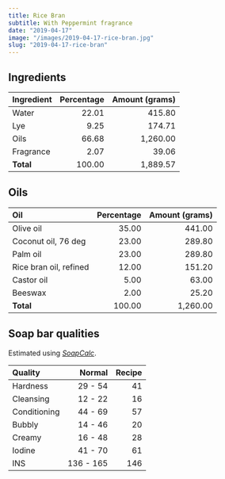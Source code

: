 ```yaml
---
title: Rice Bran
subtitle: With Peppermint fragrance
date: "2019-04-17"
image: "/images/2019-04-17-rice-bran.jpg"
slug: "2019-04-17-rice-bran"
---
```


## Ingredients

| Ingredient | Percentage | Amount (grams) |
|:-----------|-----------:|---------------:|
| Water      |      22.01 |         415.80 |
| Lye        |       9.25 |         174.71 |
| Oils       |      66.68 |       1,260.00 |
| Fragrance  |       2.07 |          39.06 |
| **Total**  |     100.00 |       1,889.57 |


## Oils

| Oil                    | Percentage | Amount (grams) |
|:-----------------------|-----------:|---------------:|
| Olive oil              |      35.00 |         441.00 |
| Coconut oil, 76 deg    |      23.00 |         289.80 |
| Palm oil               |      23.00 |         289.80 |
| Rice bran oil, refined |      12.00 |         151.20 |
| Castor oil             |       5.00 |          63.00 |
| Beeswax                |       2.00 |          25.20 |
| **Total**              |     100.00 |       1,260.00 |


## Soap bar qualities

Estimated using [_SoapCalc_](http://soapcalc.net).

| Quality      |   Normal  |    Recipe   |
|:------------ |----------:|------------:|
| Hardness     |  29 - 54  |          41 |
| Cleansing    |  12 - 22  |          16 |
| Conditioning |  44 - 69  |          57 |
| Bubbly       |  14 - 46  |          20 |
| Creamy       |  16 - 48  |          28 |
| Iodine       |  41 - 70  |          61 |
| INS          | 136 - 165 |         146 |
